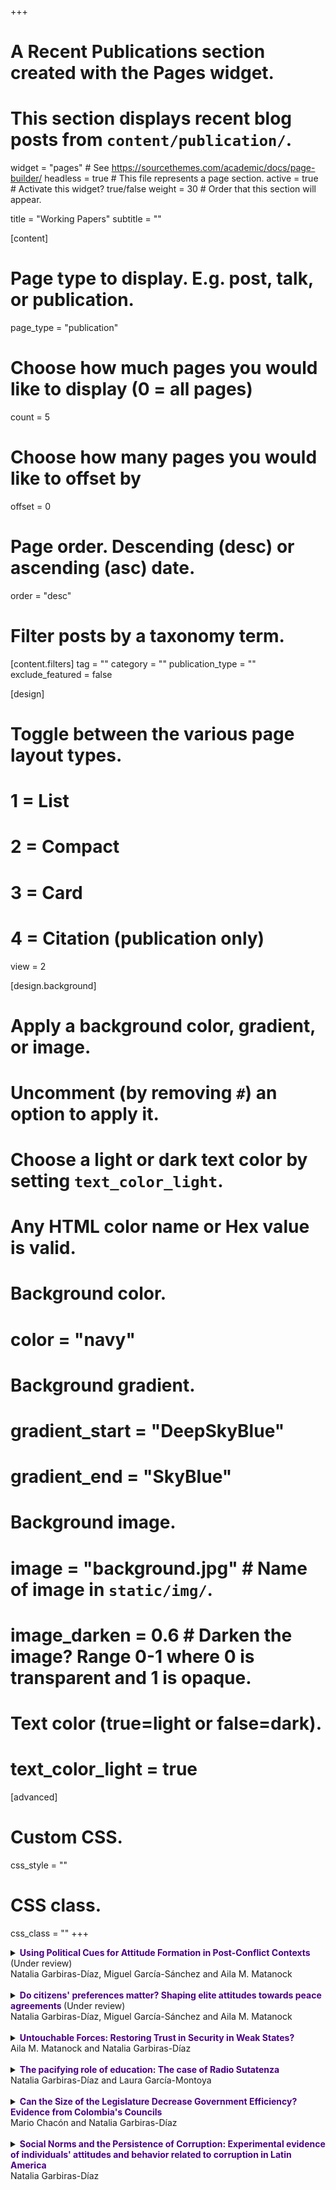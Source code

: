 +++
# A Recent Publications section created with the Pages widget.
# This section displays recent blog posts from `content/publication/`.

widget = "pages"  # See https://sourcethemes.com/academic/docs/page-builder/
headless = true  # This file represents a page section.
active = true  # Activate this widget? true/false
weight = 30  # Order that this section will appear.

title = "Working Papers"
subtitle = ""

[content]
  # Page type to display. E.g. post, talk, or publication.
  page_type = "publication"
  
  # Choose how much pages you would like to display (0 = all pages)
  count = 5
  
  # Choose how many pages you would like to offset by
  offset = 0

  # Page order. Descending (desc) or ascending (asc) date.
  order = "desc"

  # Filter posts by a taxonomy term.
  [content.filters]
    tag = ""
    category = ""
    publication_type = ""
    exclude_featured = false
  
[design]
  # Toggle between the various page layout types.
  #   1 = List
  #   2 = Compact
  #   3 = Card
  #   4 = Citation (publication only)
  view = 2
  
[design.background]
  # Apply a background color, gradient, or image.
  #   Uncomment (by removing `#`) an option to apply it.
  #   Choose a light or dark text color by setting `text_color_light`.
  #   Any HTML color name or Hex value is valid.
    
  # Background color.
  # color = "navy"
  
  # Background gradient.
  # gradient_start = "DeepSkyBlue"
  # gradient_end = "SkyBlue"
  
  # Background image.
  # image = "background.jpg"  # Name of image in `static/img/`.
  # image_darken = 0.6  # Darken the image? Range 0-1 where 0 is transparent and 1 is opaque.

  # Text color (true=light or false=dark).
  # text_color_light = true  
  
[advanced]
 # Custom CSS. 
 css_style = ""
 
 # CSS class.
 css_class = ""
+++


<details>
<summary> <strong strong style="color:indigo"> Using Political Cues for Attitude Formation in Post-Conflict Contexts </strong> (Under review) <br/>
Natalia Garbiras-Díaz, Miguel García-Sánchez and Aila M. Matanock <br/>
</summary>
<br/>
Citizens are often asked to evaluate peace agreements seeking to end civil conflicts, by voting on referendums or the negotiating leaders or, even when not voting, deciding whether to cooperate with the implementation of policies like combatant reintegration. In this paper, we assess how citizens form attitudes towards the provisions in peace agreements. These contexts tend to have high polarization, and citizens are asked to weigh in on complex policies, so we theorize that citizens will use cues from political elites with whom they have affinity, and, without these cues, information will have less effect. We assess our theory using survey experiments in Colombia. We find citizens rely on political elites' cues to form their opinion on a peace agreement's provisions, with the direction depending on the citizen's affinity with the political elites. Additional information about these policies has little effect. The paper suggests that even these high stakes decisions can be seen as politics as usual.
* [ESOC Working paper 19](https://esoc.princeton.edu/WP19)
  
</details>

<br/>

<details>
<summary> <strong style="color:indigo"> Do citizens' preferences matter? Shaping elite attitudes towards peace agreements </strong> (Under review) <br/>
Natalia Garbiras-Díaz, Miguel García-Sánchez and Aila M. Matanock <br/>
</summary>
<br/>
Citizens are increasingly seen as having a central role in peace processes, engaging in many negotiations and even some approval plebiscites, for example. Citizens are especially important in implementation when a society reconfigures its institutions and rebuilds its state. However, implementing a peace agreement also typically requires piecemeal legislation that can either faithfully adopt its terms or revise and even revert to the status quo. In this paper, we examine the extent to which political elites responsible for this component of implementation are responsive to citizens' preferences. We partnered with the *Misión de Observación Electoral* (MOE), a well-known NGO that specializes on the monitoring of electoral processes in Colombia, to embed an experimental question about the settlement between the Revolutionary Armed Forces of Colombia (FARC) rebels and the Colombian government in the 2018 wave of a periodic survey on the members of Congress. We inform legislators about the position of different citizens on a policy that emerged from the peace agreement: citizen support for the creation of 16 special seats reserved for conflict areas. We find that legislators underestimate citizen support for this policy, and the magnitude of their misperceptions is correlated with the positions of their parties on the issue. Moreover, we find that providing information about citizens' support for the policy largely does not affect legislator support. These results suggest that legislators form their priors about civilian attitudes through partisan lenses, and that citizen preferences on particular policies may not shape their positions, which are largely based on their party's overarching platform instead. 

</details>

<br/>

<details>
<summary> <strong style="color:indigo"> Untouchable Forces: Restoring Trust in Security in Weak States? </strong> <br/>
Aila M. Matanock and Natalia Garbiras-Díaz <br/>
</summary>
<br/>
How can weak states improve security? We build on existing work theorizing that a crucial component of strengthening security is improving citizen perceptions of the institutions providing security and then thereby securing their cooperation with those institutions. We examine whether foreign missions that states invite to conduct security functions, "delegation agreements" (DAs), are able to change citizens' perceptions on these dimensions. We argue DAs are likely to improve citizen perceptions of security while they are operating but to have little transfer effect to state institutions. We test the theory by examining the U.N.'s International Commission against Impunity in Guatemala (CICIG), a team of investigators and prosecutors that operated in Guatemalan courts from 2007-2019, which was a canonical and seemingly successful DA. In this "most likely" case to detect any transfer effects, we use a survey experiment to examine, first, whether invoking CICIG as a case investigator increases citizen beliefs that the perpetrators and their state collaborators will be correctly identified, prosecuted, and convicted. We find that the CICIG prime does have consistently positive effects. We then examine citizen perceptions of institutions, and, measuring several outcomes, we find that CICIG has little transfer effect to state security institutions, although a successful CICIG may reduce the legitimacy of the state to some extent. Our results identify a positive effect from this foreign mission but no overall shift in citizen perceptions and subsequent pathway to increased security through their cooperation.

</details>

<br/>

<details>
<summary> <strong style="color:indigo"> The pacifying role of education: The case of Radio Sutatenza </strong> <br/>
Natalia Garbiras-Díaz and Laura García-Montoya <br/>
</summary>
<br/>
Between 1947 and 1994, Radio Sutatenza influenced the lives of millions of Colombians through its broadcasted lessons and \textit{Escuelas Radiof\'onicas}. In this paper, we explore the effects of Radio Sutatenza and Escuelas Radiof\'onicas on armed conflict intensity. That is both on violence and on the expansion of armed group presence. The findings of this paper advance our understanding of the relationship between education and civil war. The context in which Radio Sutatenza was created and its later phase of expansion offers a unique opportunity to study whether education can break violence cycles. We estimate the effect of \textit{Escuelas Radiof\'onicas} on the incidence of violence at the municipal level using two different identification strategies, a difference in differences design and an instrumental variables approach. We find robust evidence for the pacifying effect of education at the subnational level. Specifically, municipalities with radio schools experienced lower violence levels in the 1960s and, later, in the 1970s. 

* Presented in the 2020 APSA Annual Meeting
</details>

<br/>

<details>
<summary> <strong style="color:indigo"> Can the Size of the Legislature Decrease Government Efficiency? Evidence from Colombia's Councils </strong> <br/>
Mario Chacón and Natalia Garbiras-Díaz <br/>
</summary>
<br/>
Can the size of the legislature affect the efficiency and quality of public administration? Recent empirical work on the economic consequences of legislative organization has focused exclusively on the relationship between legislative size and fiscal spending. We expand the scope of this literature by exploring the impact of bigger legislative bodies on the efficiency of public service provision. We use a constitutional rule which creates a discontinuous relationship between population and size of elected councils in Colombia to estimate the effect of legislature size on the efficiency of local public goods. Theoretically a bigger councils should increase the checks and accountability on the local executive, and thus leading to higher and better quality public goods provision. Yet we find no systematic evidence for such positive mechanism. Moreover, we find preliminary negative and signifficant effects on fiscal and administrative efficiency, particularly in small cities. Our results indicate a more nuanced relationship between legislative size and government efficiency, and complement the theoretical literature on public overspending.

* Presented in the 2017 EPSA Annual Meeting
</details>

<br/>

<details>
<summary> <strong style="color:indigo"> Social Norms and the Persistence of Corruption: Experimental evidence of individuals' attitudes and behavior related to corruption in Latin America </strong> <br/>
Natalia Garbiras-Díaz <br/>
</summary>
<br/>
Despite systematic efforts by both countries and the international community to reduce its prevalence, corruption remains a pervasive phenomenon across the developing world. What explains the persistence of corruption? Furthermore, can social norms account for some of this persistence? In this paper, I study the effect of injunctive norms (the perceived moral rules that determine the approval or disapproval of social behavior) and descriptive norms (the perceived frequency of a conduct in a particular context) on individuals' behavior and attitudes towards corruption. I explore this question using a survey experiment conducted in Argentina, which isolates alternative explanations for corruption. I randomly show respondents vignettes that manipulate either the descriptive or injunctive norm. I then ask them to answer a series of questions that measure their attitudes toward bribery (e.g., the extent to which they consider bribery to be justifiable, among other questions), as well as other behavioral outcomes. While I find empirical evidence for the effect of descriptive norms on both individuals' attitudes and behavior related to corruption; I find no statistical support for the effect of injunctive norms on any of the analyzed outcomes. Taken together, results suggest that descriptive norms operate as informational devices, and that correcting misperceptions about these may serve as an antidote against corruption.  To the best of my knowledge, little work has been done to identify the causal effect of social norms, and their interactions, on corruption. In this respect, this paper makes two contributions. From a theoretical perspective, it contributes to a growing body of research on the  effect of culture on corruption, providing evidence on the causal relationship between social norms and attitudes toward bribery. From a policy perspective, it sheds light on methods to successfully design anti-corruption campaigns that reduce individuals' likelihood to engage in petty corruption.    

</details>

